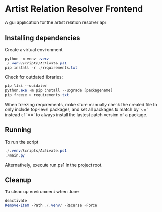 # Artist Relation Resolver Frontend
A gui application for the artist relation resolver api

## Installing dependencies
Create a virtual environment
```powershell
python -m venv .venv
./.venv/Scripts/Activate.ps1
pip install -r ./requirements.txt
```

Check for outdated libraries:
```powershell
pip list --outdated
python.exe -m pip install --upgrade [packagename]
pip freeze > requirements.txt
```
When freezing requirements, make sture manually check the created file to only include top-level packages, and set all packages to match by '~=' instead of '==' to always install the lastest patch version of a package.

## Running
To run the script
```powershell 
./.venv/Scripts/Activate.ps1
./main.py
```
Alternatively, execute run.ps1 in the project root.

## Cleanup
To clean up environment when done
```powershell
deactivate
Remove-Item -Path ./.venv/ -Recurse -Force
```